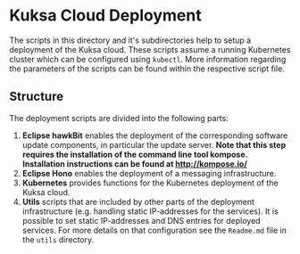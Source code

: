 <!--
******************************************************************************
Copyright (c) 2019 Bosch Software Innovations GmbH.
All rights reserved. This program and the accompanying materials
are made available under the terms of the Eclipse Public License v2.0
which accompanies this distribution, and is available at
https://www.eclipse.org/org/documents/epl-2.0/index.php
***************************************************************************** 
-->
# Kuksa Cloud Deployment
The scripts in this directory and it's subdirectories help to setup a deployment of the Kuksa cloud. These scripts assume a running Kubernetes cluster which can be configured using `kubectl`. More information regarding the parameters of the scripts can be found within the respective script file.

## Structure
The deployment scripts are divided into the following parts:
  1. **Eclipse hawkBit** enables the deployment of the corresponding software update components, in particular the update server.
  **Note that this step requires the installation of the command line tool kompose. Installation instructions can be found at http://kompose.io/**
  2. **Eclipse Hono** enables the deployment of a messaging infrastructure. 
  3. **Kubernetes** provides functions for the Kubernetes deployment of the Kuksa cloud. 
  4. **Utils** scripts that are included by other parts of the deployment infrastructure (e.g. handling static IP-addresses for the services). It is possible to set static IP-addresses and DNS entries for deployed services. For more details on that configuration see the `Readme.md` file in the `utils` directory.
